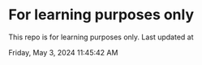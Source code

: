 # For learning purposes only
This repo is for learning purposes only.
Last updated at

Friday, May 3, 2024 11:45:42 AM

